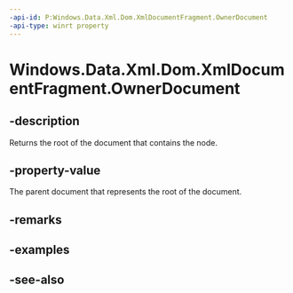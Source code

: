 ```yaml
---
-api-id: P:Windows.Data.Xml.Dom.XmlDocumentFragment.OwnerDocument
-api-type: winrt property
---
```


<!-- Property syntax
public Windows.Data.Xml.Dom.XmlDocument OwnerDocument { get; }
-->

# Windows.Data.Xml.Dom.XmlDocumentFragment.OwnerDocument

## -description
Returns the root of the document that contains the node.

## -property-value
The parent document that represents the root of the document.

## -remarks

## -examples

## -see-also
